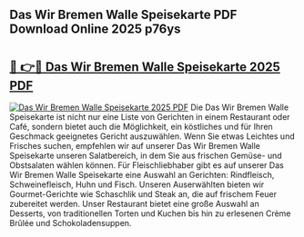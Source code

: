 ## Das Wir Bremen Walle Speisekarte PDF Download Online 2025 p76ys

# <h2><a href="http://gcdpygn.nevu.top/?p=Das+Wir+Bremen+Walle+Speisekarte">🔗 👉🔴 Das Wir Bremen Walle Speisekarte 2025 PDF</a></h2>

[![Das Wir Bremen Walle Speisekarte 2025 PDF](https://i.imgur.com/dBaPXMq.png)](http://gcdpygn.nevu.top/?p=Das+Wir+Bremen+Walle+Speisekarte)
Die Das Wir Bremen Walle Speisekarte ist nicht nur eine Liste von Gerichten in einem Restaurant oder Café, sondern bietet auch die Möglichkeit, ein köstliches und für Ihren Geschmack geeignetes Gericht auszuwählen. Wenn Sie etwas Leichtes und Frisches suchen, empfehlen wir auf unserer Das Wir Bremen Walle Speisekarte unseren Salatbereich, in dem Sie aus frischen Gemüse- und Obstsalaten wählen können. Für Fleischliebhaber gibt es auf unserer Das Wir Bremen Walle Speisekarte eine Auswahl an Gerichten: Rindfleisch, Schweinefleisch, Huhn und Fisch. Unseren Auserwählten bieten wir Gourmet-Gerichte wie Schaschlik und Steak an, die auf frischem Feuer zubereitet werden. Unser Restaurant bietet eine große Auswahl an Desserts, von traditionellen Torten und Kuchen bis hin zu erlesenen Crème Brûlée und Schokoladensuppen.
